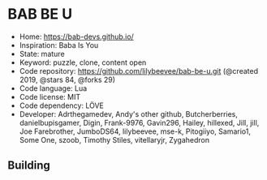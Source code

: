 # BAB BE U

- Home: https://bab-devs.github.io/
- Inspiration: Baba Is You
- State: mature
- Keyword: puzzle, clone, content open
- Code repository: https://github.com/lilybeevee/bab-be-u.git (@created 2019, @stars 84, @forks 29)
- Code language: Lua
- Code license: MIT
- Code dependency: LÖVE
- Developer: Adrthegamedev, Andy's other github, Butcherberries, danielbupisgamer, Digin, Frank-9976, Gavin296, Hailey, hillexed, Jill, jill, Joe Farebrother, JumboDS64, lilybeevee, mse-k, Pitogiiyo, Samario1, Some One, szoob, Timothy Stiles, vitellaryjr, Zygahedron

## Building
